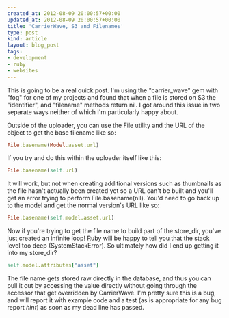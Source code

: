 ```yaml
---
created_at: 2012-08-09 20:00:57+00:00
updated_at: 2012-08-09 20:00:57+00:00
title: 'CarrierWave, S3 and Filenames'
type: post
kind: article
layout: blog_post
tags:
- development
- ruby
- websites
---
```


This is going to be a real quick post. I'm using the "carrier_wave" gem with
"fog" for one of my projects and found that when a file is stored on S3 the
"identifier", and "filename" methods return nil. I got around this issue in two
separate ways neither of which I'm particularly happy about.

Outside of the uploader, you can use the File utility and the URL of the object
to get the base filename like so:

```ruby
File.basename(Model.asset.url)
```

If you try and do this within the uploader itself like this:

```ruby
File.basename(self.url)
```

It will work, but not when creating additional versions such as thumbnails as
the file hasn't actually been created yet so a URL can't be built and you'll
get an error trying to perform File.basename(nil). You'd need to go back up to
the model and get the normal version's URL like so:

```ruby
File.basename(self.model.asset.url)
```

Now if you're trying to get the file name to build part of the store_dir,
you've just created an infinite loop! Ruby will be happy to tell you that the
stack level too deep (SystemStackError). So ultimately how did I end up getting
it into my store_dir?

```ruby
self.model.attributes["asset"]
```

The file name gets stored raw directly in the database, and thus you can pull
it out by accessing the value directly without going through the accessor that
get overridden by CarrierWave. I'm pretty sure this is a bug, and will report
it with example code and a test (as is appropriate for any bug report *hint*)
as soon as my dead line has passed. 

